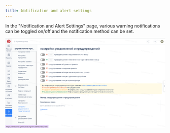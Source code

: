```yaml
---
title: Notification and alert settings
---
```


In the "Notification and Alert Settings" page, various warning notifications can be toggled on/off and the notification method can be set.

![Image Description](assets/image390.png)